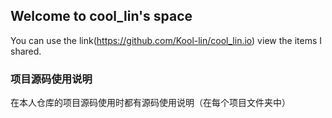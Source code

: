 ## Welcome to cool_lin's space
You can use the link(https://github.com/Kool-lin/cool_lin.io) view the items I shared.
### 项目源码使用说明
在本人仓库的项目源码使用时都有源码使用说明（在每个项目文件夹中）
